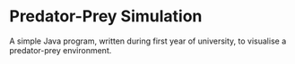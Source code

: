 # Predator-Prey Simulation

A simple Java program, written during first year of university, to visualise a predator-prey environment. 

